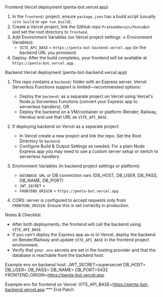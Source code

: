 Frontend Vercel deployment (penta-bot.vercel.app)

1. In the `frontend/` project, ensure `package.json` has a build script (usually `vite build` or `npm run build`).
2. Create a Vercel project, link the GitHub repo `PrateekNarain/PentaBot` and set the root directory to `frontend`.
3. Add Environment Variables (on Vercel project settings -> Environment Variables):
   - `VITE_API_BASE` = `https://penta-bot-backend.vercel.app` (or the backend URL you provision)
4. Deploy. After the build completes, your frontend will be available at `https://penta-bot.vercel.app`.

Backend Vercel deployment (penta-bot-backend.vercel.app)

1. This repo contains a `backend/` folder with an Express server. Vercel Serverless Functions support is limited—recommended options:
   - Deploy the `backend/` as a separate project on Vercel using Vercel's Node.js Serverless Functions (convert your Express app to serverless handlers), OR
   - Deploy the backend on a VM/container or platform (Render, Railway, Heroku) and use that URL as `VITE_API_BASE`.

2. If deploying backend on Vercel as a separate project:
   - In Vercel create a new project and link the repo. Set the Root Directory to `backend`.
   - Configure Build & Output Settings as needed. For a plain Node Express app you may need to use a custom server setup or switch to serverless handlers.

3. Environment Variables (in backend project settings or platform):
   - `DATABASE_URL` or DB connection vars (DB_HOST, DB_USER, DB_PASS, DB_NAME, DB_PORT)
   - `JWT_SECRET` = <your-secret>
   - `FRONTEND_ORIGIN` = `https://penta-bot.vercel.app`

4. CORS: server is configured to accept requests only from `FRONTEND_ORIGIN`. Ensure this is set correctly in production.

Notes & Checklist
- After both deployments, the frontend will call the backend using `VITE_API_BASE`.
- If you can't deploy the Express app as-is to Vercel, deploy the backend on Render/Railway and update `VITE_API_BASE` in the frontend project environment.
- Verify that your `.env` secrets are set in the hosting provider and that the database is reachable from the backend host.

Example env on backend host:
JWT_SECRET=supersecret
DB_HOST=<your-db-host>
DB_USER=<user>
DB_PASS=<password>
DB_NAME=<db>
DB_PORT=5432
FRONTEND_ORIGIN=https://penta-bot.vercel.app

Example env for frontend on Vercel:
VITE_API_BASE=https://penta-bot-backend.vercel.app
*** End Patch